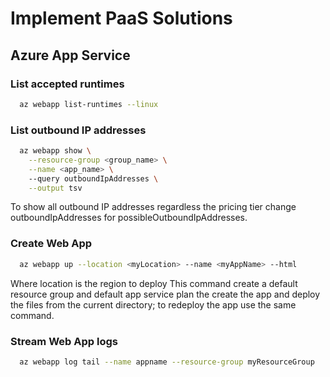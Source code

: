 # Implement PaaS Solutions

## Azure App Service

### List accepted runtimes
```bash
  az webapp list-runtimes --linux
```

### List outbound IP addresses
```bash
  az webapp show \
    --resource-group <group_name> \
    --name <app_name> \ 
    --query outboundIpAddresses \
    --output tsv
```
To show all outbound IP addresses regardless the pricing tier change outboundIpAddresses for possibleOutboundIpAddresses.

### Create Web App
```bash
  az webapp up --location <myLocation> --name <myAppName> --html
```
Where location is the region to deploy
This command create a default resource group and default app service plan the create the app and deploy the files from the current directory; to redeploy the app use the same command.

### Stream Web App logs
```bash
  az webapp log tail --name appname --resource-group myResourceGroup
```